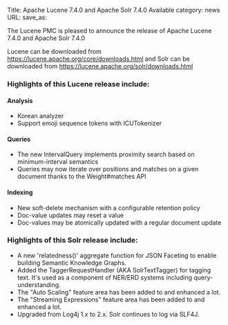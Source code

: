 Title: Apache Lucene 7.4.0 and Apache Solr 7.4.0 Available
category: news
URL: 
save_as: 

The Lucene PMC is pleased to announce the release of Apache Lucene 7.4.0 and Apache Solr 7.4.0

Lucene can be downloaded from <https://lucene.apache.org/core/downloads.html>
and Solr can be downloaded from <https://lucene.apache.org/solr/downloads.html>

### Highlights of this Lucene release include:

#### Analysis

 * Korean analyzer
 * Support emoji sequence tokens with ICUTokenizer

#### Queries

 * The new IntervalQuery implements proximity search based on minimum-interval semantics
 * Queries may now iterate over positions and matches on a given document thanks to the Weight#matches API

#### Indexing

 * New soft-delete mechanism with a configurable retention policy
 * Doc-value updates may reset a value
 * Doc-values may be atomically updated with a regular document update

### Highlights of this Solr release include:

 * A new 'relatedness()' aggregate function for JSON Faceting to enable building Semantic Knowledge Graphs.
 * Added the TaggerRequestHandler (AKA SolrTextTagger) for tagging text. It's used as a component of NER/ERD systems including query-understanding.
 * The "Auto Scaling" feature area has been added to and enhanced a lot.
 * The "Streaming Expressions" feature area has been added to and enhanced a lot.
 * Upgraded from Log4j 1.x to 2.x.  Solr continues to log via SLF4J.

